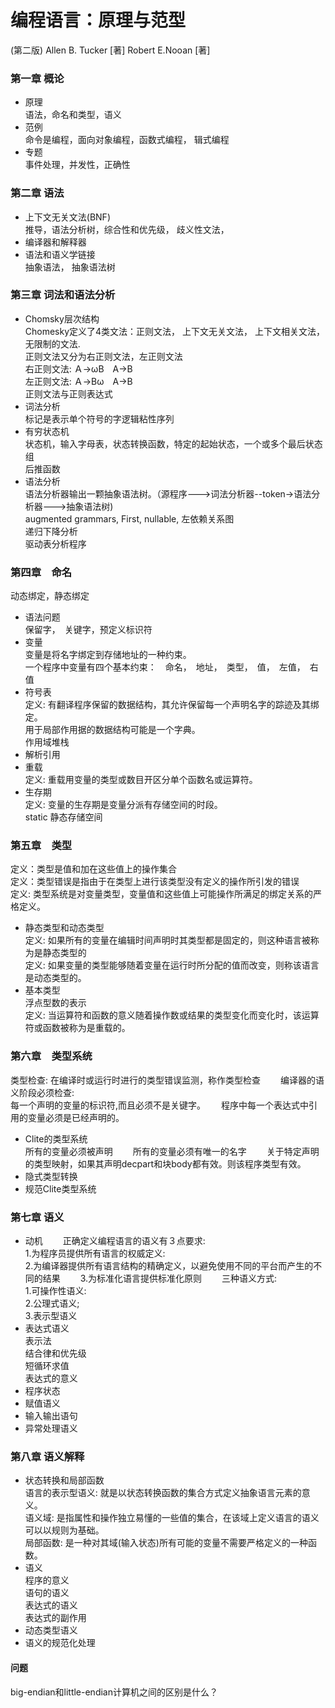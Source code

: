 # 编程语言：原理与范型
(第二版) 
Allen B. Tucker [著] 
Robert E.Nooan [著]

### 第一章 概论  
* 原理  
语法，命名和类型，语义
* 范例  
命令是编程，面向对象编程，函数式编程， 辑式编程
* 专题  
事件处理，并发性，正确性 

### 第二章 语法
* 上下文无关文法(BNF)  
推导，语法分析树，综合性和优先级， 歧义性文法， 
* 编译器和解释器 
* 语法和语义学链接  
抽象语法， 抽象语法树

### 第三章 词法和语法分析
* Chomsky层次结构  
Chomesky定义了4类文法：正则文法， 上下文无关文法， 上下文相关文法， 无限制的文法.  
正则文法又分为右正则文法，左正则文法  
右正则文法: Ａ->ωΒ　Α->B  
左正则文法: Ａ->Βω　Α->B  
正则文法与正则表达式　 
* 词法分析  
标记是表示单个符号的字逻辑粘性序列  
* 有穷状态机  
状态机，输入字母表，状态转换函数，特定的起始状态，一个或多个最后状态组  
后推函数
* 语法分析  
语法分析器输出一颗抽象语法树。（源程序--->词法分析器--token->语法分析器--->抽象语法树)  
augmented grammars, First, nullable, 左依赖关系图  
递归下降分析  
驱动表分析程序

### 第四章　命名　
动态绑定，静态绑定　
* 语法问题  
保留字，　关键字，预定义标识符　
* 变量  
变量是将名字绑定到存储地址的一种约束。  
一个程序中变量有四个基本约束：　命名，　地址，　类型，　值，　左值，　右值　　
* 符号表  
定义: 有翻译程序保留的数据结构，其允许保留每一个声明名字的踪迹及其绑定。  
用于局部作用据的数据结构可能是一个字典。  
作用域堆栈　　　  
* 解析引用　
* 重载  
定义: 重载用变量的类型或数目开区分单个函数名或运算符。　　
* 生存期  
定义: 变量的生存期是变量分派有存储空间的时段。  
static 静态存储空间　　　

### 第五章　类型　
定义：类型是值和加在这些值上的操作集合  
定义：类型错误是指由于在类型上进行该类型没有定义的操作所引发的错误  
定义: 类型系统是对变量类型，变量值和这些值上可能操作所满足的绑定关系的严格定义。　　
* 静态类型和动态类型  
定义: 如果所有的变量在编辑时间声明时其类型都是固定的，则这种语言被称为是静态类型的  
定义: 如果变量的类型能够随着变量在运行时所分配的值而改变，则称该语言是动态类型的。　　
* 基本类型  
浮点型数的表示  
定义: 当运算符和函数的意义随着操作数或结果的类型变化而变化时，该运算符或函数被称为是重载的。　　

### 第六章　类型系统　
类型检查: 在编译时或运行时进行的类型错误监测，称作类型检查　　
编译器的语义阶段必须检查:  
每一个声明的变量的标识符,而且必须不是关键字。　　
程序中每一个表达式中引用的变量必须是已经声明的。　　
* Clite的类型系统  
所有的变量必须被声明　　
所有的变量必须有唯一的名字　　
关于特定声明的类型映射，如果其声明decpart和块body都有效。则该程序类型有效。
* 隐式类型转换　　
* 规范Clite类型系统　　


### 第七章  语义　　
* 动机　　
正确定义编程语言的语义有３点要求:  
1.为程序员提供所有语言的权威定义:  
2.为编译器提供所有语言结构的精确定义，以避免使用不同的平台而产生的不同的结果　　
3.为标准化语言提供标准化原则　　
三种语义方式:  
1.可操作性语义:  
2.公理式语义;  
3.表示型语义
* 表达式语义  
表示法  
结合律和优先级  
短循环求值  
表达式的意义  
* 程序状态  
* 赋值语义  
* 输入输出语句  
* 异常处理语义  


### 第八章 语义解释 
* 状态转换和局部函数  
语言的表示型语义: 就是以状态转换函数的集合方式定义抽象语言元素的意义。  
语义域: 是指属性和操作独立易懂的一些值的集合，在该域上定义语言的语义可以以规则为基础。  
局部函数: 是一种对其域(输入状态)所有可能的变量不需要严格定义的一种函数。  
* 语义  
程序的意义  
语句的语义  
表达式的语义  
表达式的副作用  
* 动态类型语义  
* 语义的规范化处理

#### 问题
big-endian和little-endian计算机之间的区别是什么？